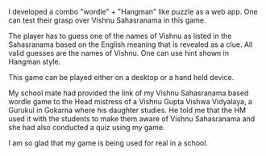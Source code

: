 I developed a combo "wordle" + "Hangman" like puzzle as a web app. One can test their grasp over Vishnu Sahasranama in this game.

The player has to guess one of the names of Vishnu as listed in the Sahasranama based on the English meaning that is revealed as a clue. All valid guesses are the names of Vishnu. One can use hint shown in Hangman style.

This game can be played either on a desktop or a hand held device.

My school mate had provided the link of my Vishnu Sahasranama based wordle game to the Head mistress of a Vishnu Gupta Vishwa Vidyalaya, a Gurukul in Gokarna where his daughter studies. He told me that the HM used it with the students to make them aware of Vishnu Sahasranama and she had also conducted a quiz using my game. 

I am so glad that my game is being used for real in a school.
